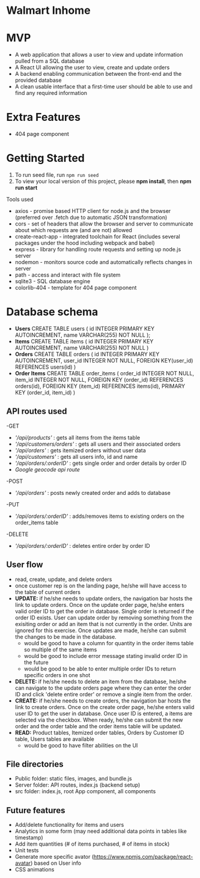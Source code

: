# Walmart Inhome

# MVP
* A web application that allows a user to view and update information pulled from a SQL database
* A React UI allowing the user to view, create and update orders
* A backend enabling communication between the front-end and the provided database
* A clean usable interface that a first-time user should be able to use and find any required information

# Extra Features
* 404 page component


# Getting Started
1. To run seed file, run `npm run seed`
2. To view your local version of this project, please **npm install**, then **npm run start**

Tools used
* axios - promise based HTTP client for node.js and the browser (preferred over .fetch due to automatic JSON transformation)
* cors - set of headers that allow the browser and server to communicate about which requests are (and are not) allowed
* create-react-app - integrated toolchain for React (includes several packages under the hood including webpack and babel)
* express - library for handling route requests and setting up node.js server
* nodemon - monitors source code and automatically reflects changes in server
* path - access and interact with file system
* sqlite3 - SQL database engine
* colorlib-404 - template for 404 page component



# Database schema
* **Users**
CREATE TABLE users (
  id INTEGER PRIMARY KEY AUTOINCREMENT,
  name VARCHAR(255) NOT NULL
);
* **Items**
CREATE TABLE items (
  id INTEGER PRIMARY KEY AUTOINCREMENT,
  name VARCHAR(255) NOT NULL
)
* **Orders**
CREATE TABLE orders (
  id INTEGER PRIMARY KEY AUTOINCREMENT,
  user_id INTEGER NOT NULL,
  FOREIGN KEY(user_id) REFERENCES users(id)
)
* **Order Items**
CREATE TABLE order_items (
  order_id INTEGER NOT NULL,
  item_id INTEGER NOT NULL,
  FOREIGN KEY (order_id) REFERENCES orders(id),
  FOREIGN KEY (item_id) REFERENCES items(id),
  PRIMARY KEY (order_id, item_id)
)


## API routes used
-GET
  * *'/api/products'* : gets all items from the items table
  * *'/api/customers/orders'* : gets all users and their associated orders
  * *'/api/orders'* : gets itemized orders without user data
  * *'/api/customers'* : gets all users info, id and name
  * *'/api/orders/:orderID'* : gets single order and order details by order ID
  * *Google geocode api route*

-POST
* *'/api/orders'* : posts newly created order and adds to database

-PUT
* *'/api/orders/:orderID'* : adds/removes items to existing orders on the order_items table

-DELETE
* *'/api/orders/:orderID'* : deletes entire order by order ID

## User flow
- read, create, update, and delete orders
- once customer rep is on the landing page, he/she will have access to the table of current orders
- **UPDATE:** if he/she needs to update orders, the navigation bar hosts the link to update orders. Once on the update order page, he/she enters valid order ID to get the order in database. Single order is returned if the order ID exists. User can update order by removing something from the exisiting order or add an item that  is not currently in the order. Units are ignored for this exercise. Once updates are made, he/she can submit the changes to be made in the database.
    * would be good to have a column for quantity in the order items table so multiple of the same items
    * would be good to include error message stating invalid order ID in the future
    * would be good to be able to enter multiple order IDs to return specific orders in one shot
- **DELETE:** if he/she needs to delete an item from the database, he/she can navigate to the update orders page where they can enter the order ID and click  'delete entire  order' or remove a single item from the order.
- **CREATE:** if he/she needs to create orders, the navigation bar hosts the link to create orders. Once on the create order page, he/she enters valid user ID to get the user in database. Once user ID is entered, a items are selected via the checkbox. When ready, he/she can submit the new order and the order table and the order items table will be updated.
- **READ:** Product tables, Itemized order tables, Orders by Customer ID table, Users tables are available
    * would be good to have filter abilities on the UI

## File directories
- Public folder: static files, images, and bundle.js
- Server folder: API routes, index.js (backend setup)
- src folder: index.js, root App component, all components


## Future features
* Add/delete functionality for items and users
* Analytics in some form (may need additional data points in tables like timestamp)
* Add item quantities (# of items purchased, # of items in stock)
* Unit tests
* Generate more specific avator (https://www.npmjs.com/package/react-avatar) based on User info
* CSS animations

